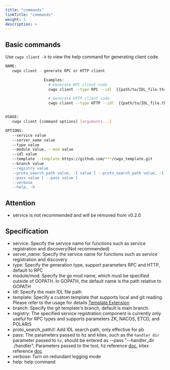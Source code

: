 ```yaml
---
title: "commands"
linkTitle: "commands"
weight: 1
description: >
---
```


## Basic commands

Use `cwgo client -h` to view the help command for generating client code.

```sh
NAME:
   cwgo client - generate RPC or HTTP client

                 Examples:
                   # Generate RPC client code
                   cwgo client --type RPC --idl  {{path/to/IDL_file.thrift}} --service {{svc_name}}

                   # Generate HTTP client code
                   cwgo client --type HTTP --idl  {{path/to/IDL_file.thrift}} --service {{svc_name}}


USAGE:
   cwgo client [command options] [arguments...]

OPTIONS:
   --service value                                                              Specify the server name.(Not recommended)
   --server_name value                                                          Specify the server name.
   --type value                                                                 Specify the generate type. (RPC or HTTP) (default: "RPC")
   --module value, --mod value                                                  Specify the Go module name to generate go.mod.
   --idl value                                                                  Specify the IDL file path. (.thrift or .proto)
   --template --template https://github.com/***/cwgo_template.git               Specify the template path. Currently cwgo supports git templates, such as --template https://github.com/***/cwgo_template.git
   --branch value                                                               Specify the git template's branch, default is main branch.
   --registry value                                                             Specify the registry, default is None
   --proto_search_path value, -I value [ --proto_search_path value, -I value ]  Add an IDL search path for includes. (Valid only if idl is protobuf)
   --pass value [ --pass value ]                                                pass param to hz or kitex
   --verbose                                                                    Turn on verbose mode. (default: false)
   --help, -h                                                                   show help (default: false)
```

## Attention
- service is not recommended and will be removed from v0.2.0

## Specification

- service: Specify the service name for functions such as service registration and discovery(Not recommended)
- server_name: Specify the service name for functions such as service registration and discovery
- type: Specify the generation type, support parameters RPC and HTTP, default to RPC
- module/mod: Specify the go mod name, which must be specified outside of GOPATH. In GOPATH, the default name is the path relative to GOPATH
- idl: Specify the main IDL file path
- template: Specify a custom template that supports local and git reading. Please refer to the usage for details [Template Extension](/docs/cwgo/tutorials/templete-extension/)
- branch: Specify the git template's branch, default is main branch.
- registry: The specified service registration component is currently only useful for RPC types and supports parameters ZK, NACOS, ETCD, and POLARIS
- proto_search_path/I: Add IDL search path, only effective for pb
- pass: The parameters passed to hz and kitex, such as the `handler dir` parameter passed to `hz`, should be entered as --pass "--handler_dir ./handler". Parameters passed to the tool, hz reference [doc](/docs/hertz/tutorials/toolkit/command/), kitex reference [doc](/docs/kitex/tutorials/code-gen/code_generation/)
- verbose: Turn on redundant logging mode
- help: help command
